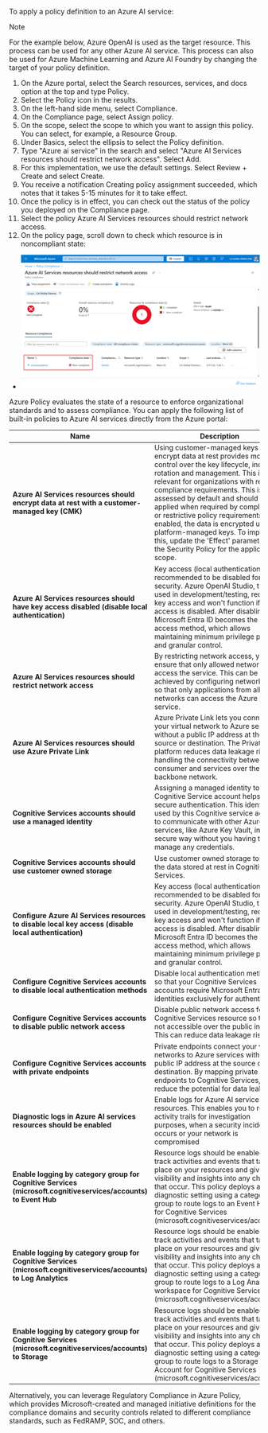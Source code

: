 To apply a policy definition to an Azure AI service:

> [!NOTE]
> For the example below, Azure OpenAI is used as the target resource. This process can be used for any other Azure AI service. This process can also be used for Azure Machine Learning and Azure AI Foundry by changing the target of your policy definition.

1. On the Azure portal, select the Search resources, services, and docs option at the top and type Policy.
1. Select the Policy icon in the results.
1. On the left-hand side menu, select Compliance.
1. On the Compliance page, select Assign policy.
1. On the scope, select the scope to which you want to assign this policy. You can select, for example, a Resource Group.
1. Under Basics, select the ellipsis to select the Policy definition.
1. Type "Azure ai service" in the search and select "Azure AI Services resources should restrict network access". Select Add.
1. For this implementation, we use the default settings. Select Review + Create and select Create.
1. You receive a notification Creating policy assignment succeeded, which notes that it takes 5-15 minutes for it to take effect.
1. Once the policy is in effect, you can check out the status of the policy you deployed on the Compliance page.
1. Select the policy Azure AI Services resources should restrict network access.
1. On the policy page, scroll down to check which resource is in noncompliant state:

- ![A screenshot of the Azure portal showing the results of a policy assessment.](../media/policy-assessment.svg)

Azure Policy evaluates the state of a resource to enforce organizational standards and to assess compliance. You can apply the following list of built-in policies to Azure AI services directly from the Azure portal:

| **Name** | **Description** |
|---|---|
| **Azure AI Services resources should encrypt data at rest with a customer-managed key (CMK)** | Using customer-managed keys to encrypt data at rest provides more control over the key lifecycle, including rotation and management. This is relevant for organizations with related compliance requirements. This isn't assessed by default and should only be applied when required by compliance or restrictive policy requirements. If not enabled, the data is encrypted using platform-managed keys. To implement this, update the 'Effect' parameter in the Security Policy for the applicable scope. |
| **Azure AI Services resources should have key access disabled (disable local authentication)** | Key access (local authentication) is recommended to be disabled for security. Azure OpenAI Studio, typically used in development/testing, requires key access and won't function if key access is disabled. After disabling, Microsoft Entra ID becomes the only access method, which allows maintaining minimum privilege principle and granular control. |
| **Azure AI Services resources should restrict network access** | By restricting network access, you can ensure that only allowed networks can access the service. This can be achieved by configuring network rules so that only applications from allowed networks can access the Azure AI service. |
| **Azure AI Services resources should use Azure Private Link** | Azure Private Link lets you connect your virtual network to Azure services without a public IP address at the source or destination. The Private Link platform reduces data leakage risks by handling the connectivity between the consumer and services over the Azure backbone network. |
| **Cognitive Services accounts should use a managed identity** | Assigning a managed identity to your Cognitive Service account helps ensure secure authentication. This identity is used by this Cognitive service account to communicate with other Azure services, like Azure Key Vault, in a secure way without you having to manage any credentials. |
| **Cognitive Services accounts should use customer owned storage** | Use customer owned storage to control the data stored at rest in Cognitive Services. |
| **Configure Azure AI Services resources to disable local key access (disable local authentication)** | Key access (local authentication) is recommended to be disabled for security. Azure OpenAI Studio, typically used in development/testing, requires key access and won't function if key access is disabled. After disabling, Microsoft Entra ID becomes the only access method, which allows maintaining minimum privilege principle and granular control. |
| **Configure Cognitive Services accounts to disable local authentication methods** | Disable local authentication methods so that your Cognitive Services accounts require Microsoft Entra identities exclusively for authentication. |
| **Configure Cognitive Services accounts to disable public network access** | Disable public network access for your Cognitive Services resource so that it's not accessible over the public internet. This can reduce data leakage risks. |
| **Configure Cognitive Services accounts with private endpoints** | Private endpoints connect your virtual networks to Azure services without a public IP address at the source or destination. By mapping private endpoints to Cognitive Services, you reduce the potential for data leakage. |
| **Diagnostic logs in Azure AI services resources should be enabled** | Enable logs for Azure AI services resources. This enables you to recreate activity trails for investigation purposes, when a security incident occurs or your network is compromised |
| **Enable logging by category group for Cognitive Services (microsoft.cognitiveservices/accounts) to Event Hub** | Resource logs should be enabled to track activities and events that take place on your resources and give you visibility and insights into any changes that occur. This policy deploys a diagnostic setting using a category group to route logs to an Event Hubs for Cognitive Services (microsoft.cognitiveservices/accounts). |
| **Enable logging by category group for Cognitive Services (microsoft.cognitiveservices/accounts) to Log Analytics** | Resource logs should be enabled to track activities and events that take place on your resources and give you visibility and insights into any changes that occur. This policy deploys a diagnostic setting using a category group to route logs to a Log Analytics workspace for Cognitive Services (microsoft.cognitiveservices/accounts). |
| **Enable logging by category group for Cognitive Services (microsoft.cognitiveservices/accounts) to Storage** | Resource logs should be enabled to track activities and events that take place on your resources and give you visibility and insights into any changes that occur. This policy deploys a diagnostic setting using a category group to route logs to a Storage Account for Cognitive Services (microsoft.cognitiveservices/accounts). |

Alternatively, you can leverage Regulatory Compliance in Azure Policy, which provides Microsoft-created and managed initiative definitions for the compliance domains and security controls related to different compliance standards, such as FedRAMP, SOC, and others.